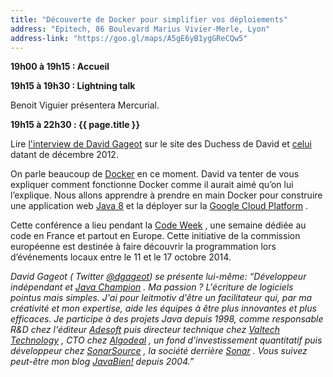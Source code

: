```yaml
---
title: "Découverte de Docker pour simplifier vos déploiements"
address: "Epitech, 86 Boulevard Marius Vivier-Merle, Lyon"
address-link: "https://goo.gl/maps/A5gE6yB1ygGReCQw5"
---
```


**19h00 à 19h15 : Accueil**

**19h15 à 19h30 : Lightning talk**

Benoit Viguier présentera Mercurial.

**19h15 à 22h30 : {{ page.title }}**

Lire
[l'interview de David Gageot](http://www.duchess-france.org/beaucoup-docker-et-un-peu-de-google-cloud-platform/)
sur le site des Duchess de David et
[celui](http://www.duchess-france.org/interview-de-david-gageot-lhomme-qui-valait-5-milliards-de-lignes-de-code/)
datant de décembre 2012.

On parle beaucoup de
[Docker](https://www.docker.com/)
en ce moment.
David va tenter de vous expliquer comment fonctionne Docker comme il aurait aimé qu’on lui l’explique.
Nous allons apprendre à prendre en main Docker pour construire une application web
[Java 8](http://www.oracle.com/technetwork/java/javase/overview/java8-2100321.html)
et la déployer sur la
[Google Cloud Platform](https://cloud.google.com/)
.

Cette conférence a lieu pendant la
[Code Week](http://codeweek.eu/)
, une semaine dédiée au code en France et partout en Europe.
Cette initiative de la commission européenne est destinée à faire découvrir la programmation lors d’événements locaux entre le 11 et le 17 octobre 2014.

*David Gageot
( <i class="fab fa-twitter"></i><span class="d-sm-none"> Twitter</span> [@dgageot](http://twitter.com/dgageot))
se présente lui-même:
“Développeur indépendant et
[Java Champion](https://java-champions.java.net/)
.
Ma passion ?
L'écriture de logiciels pointus mais simples.
J'ai pour leitmotiv d'être un facilitateur qui, par ma créativité et mon expertise, aide les équipes à être plus innovantes et plus efficaces.
Je participe à des projets Java depuis 1998, comme responsable R&D chez l'éditeur
[Adesoft](http://fr.adesoft.com/)
puis directeur technique chez
[Valtech Technology](http://www.valtech.fr/fr)
, CTO chez
[Algodeal](http://blog.javabien.net/?s=algodeal)
, un fond d'investissement quantitatif puis développeur chez
[SonarSource](http://www.sonarsource.com/)
, la société derrière
[Sonar](http://www.sonarsource.org/)
. Vous suivez peut-être mon blog
[JavaBien!](http://javabien.net/)
depuis 2004.”*